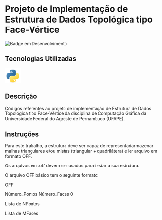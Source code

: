 # Projeto de Implementação de Estrutura de Dados Topológica tipo Face-Vértice
![Badge em Desenvolvimento](http://img.shields.io/static/v1?label=STATUS&message=CONCLUIDO&color=dark&style=for-the-badge)

## Tecnologias Utilizadas
<img align="center" alt="Matheusxr77-Python" height="50" width="50" src="https://raw.githubusercontent.com/devicons/devicon/master/icons/python/python-original.svg" />

## Descrição
Códigos referentes ao projeto de implementação de Estrutura de Dados Topológica tipo Face-Vértice da disciplina de Computação Gráfica da Universidade Federal do Agreste de Pernambuco (UFAPE).

## Instruções
Para este trabalho, a estrutura deve ser capaz de representar/armazenar malhas triangulares e/ou mistas (triangular + quadrilátera) e ler arquivo em formato OFF.

Os arquivos em .off devem ser usados para testar a sua estrutura.

O arquivo OFF básico tem o seguinte formato:

OFF

Número_Pontos Número_Faces 0

Lista de NPontos

Lista de MFaces